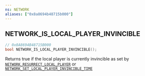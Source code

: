 ```yaml
---
ns: NETWORK
aliases: ["0x8a8694b48715b000"]
---
```

## NETWORK_IS_LOCAL_PLAYER_INVINCIBLE

```c
// 0x8A8694B48715B000
bool NETWORK_IS_LOCAL_PLAYER_INVINCIBLE();
```

Returns true if the local player is currently invincible as set by [`NETWORK_RESURRECT_LOCAL_PLAYER`](#_0xEA23C49EAA83ACFB) or [`NETWORK_SET_LOCAL_PLAYER_INVINCIBLE_TIME`](#_0x2D95C7E2D7E07307)

